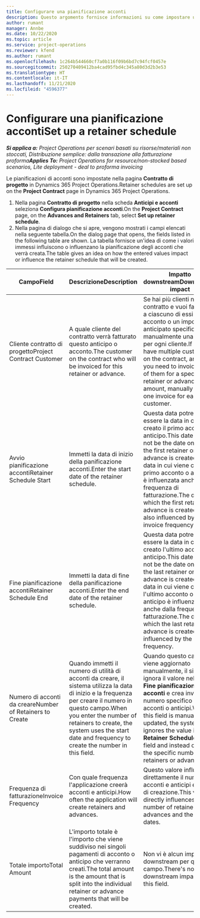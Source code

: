 ```yaml
---
title: Configurare una pianificazione acconti
description: Questo argomento fornisce informazioni su come impostare una pianificazione di acconti in Project Operations.
author: rumant
manager: Annbe
ms.date: 10/22/2020
ms.topic: article
ms.service: project-operations
ms.reviewer: kfend
ms.author: rumant
ms.openlocfilehash: 1c264b544660cf7a0b116f09b6bd7c94fcf0457e
ms.sourcegitcommit: 250270409412ba4cad95fbd4c345a80d3d2b3e53
ms.translationtype: HT
ms.contentlocale: it-IT
ms.lasthandoff: 11/21/2020
ms.locfileid: "4596377"
---
```

# <a name="set-up-a-retainer-schedule"></a><span data-ttu-id="09e9c-103">Configurare una pianificazione acconti</span><span class="sxs-lookup"><span data-stu-id="09e9c-103">Set up a retainer schedule</span></span>

<span data-ttu-id="09e9c-104">_**Si applica a:** Project Operations per scenari basati su risorse/materiali non stoccati, Distribuzione semplice: dalla transazione alla fatturazione proforma_</span><span class="sxs-lookup"><span data-stu-id="09e9c-104">_**Applies To:** Project Operations for resource/non-stocked based scenarios, Lite deployment - deal to proforma invoicing_</span></span>

<span data-ttu-id="09e9c-105">Le pianificazioni di acconti sono impostate nella pagina **Contratto di progetto** in Dynamics 365 Project Operations.</span><span class="sxs-lookup"><span data-stu-id="09e9c-105">Retainer schedules are set up on the **Project Contract** page in Dynamics 365 Project Operations.</span></span>

1. <span data-ttu-id="09e9c-106">Nella pagina **Contratto di progetto** nella scheda **Anticipi e acconti** seleziona **Configura pianificazione acconti**.</span><span class="sxs-lookup"><span data-stu-id="09e9c-106">On the **Project Contract** page, on the **Advances and Retainers** tab, select **Set up retainer schedule**.</span></span>
2. <span data-ttu-id="09e9c-107">Nella pagina di dialogo che si apre, vengono mostrati i campi elencati nella seguente tabella.</span><span class="sxs-lookup"><span data-stu-id="09e9c-107">On the dialog page that opens, the fields listed in the following table are shown.</span></span> <span data-ttu-id="09e9c-108">La tabella fornisce un'idea di come i valori immessi influiscono o influenzano la pianificazione degli acconti che verrà creata.</span><span class="sxs-lookup"><span data-stu-id="09e9c-108">The table gives an idea on how the entered values impact or influence the retainer schedule that will be created.</span></span>

| <span data-ttu-id="09e9c-109">Campo</span><span class="sxs-lookup"><span data-stu-id="09e9c-109">Field</span></span> | <span data-ttu-id="09e9c-110">Descrizione</span><span class="sxs-lookup"><span data-stu-id="09e9c-110">Description</span></span> | <span data-ttu-id="09e9c-111">Impatto downstream</span><span class="sxs-lookup"><span data-stu-id="09e9c-111">Downstream impact</span></span> |
| --- | --- | --- |
| <span data-ttu-id="09e9c-112">Cliente contratto di progetto</span><span class="sxs-lookup"><span data-stu-id="09e9c-112">Project Contract Customer</span></span> | <span data-ttu-id="09e9c-113">A quale cliente del contratto verrà fatturato questo anticipo o acconto.</span><span class="sxs-lookup"><span data-stu-id="09e9c-113">The customer on the contract who will be invoiced for this retainer or advance.</span></span> | <span data-ttu-id="09e9c-114">Se hai più clienti nel contratto e vuoi fatturare a ciascuno di essi un acconto o un importo anticipato specifico, crea manualmente una fattura per ogni cliente.</span><span class="sxs-lookup"><span data-stu-id="09e9c-114">If you have multiple customers on the contract, and if you need to invoice each of them for a specific retainer or advance amount, manually create one invoice for each customer.</span></span> |
| <span data-ttu-id="09e9c-115">Avvio pianificazione acconti</span><span class="sxs-lookup"><span data-stu-id="09e9c-115">Retainer Schedule Start</span></span> | <span data-ttu-id="09e9c-116">Immetti la data di inizio della panificazione acconti.</span><span class="sxs-lookup"><span data-stu-id="09e9c-116">Enter the start date of the retainer schedule.</span></span> | <span data-ttu-id="09e9c-117">Questa data potrebbe non essere la data in cui viene creato il primo acconto o anticipo.</span><span class="sxs-lookup"><span data-stu-id="09e9c-117">This date may not be the date on which the first retainer or advance is created.</span></span> <span data-ttu-id="09e9c-118">La data in cui viene creato il primo acconto o anticipo è influenzata anche dalla frequenza di fatturazione.</span><span class="sxs-lookup"><span data-stu-id="09e9c-118">The date on which the first retainer or advance is created, is also influenced by the invoice frequency.</span></span> |
| <span data-ttu-id="09e9c-119">Fine pianificazione acconti</span><span class="sxs-lookup"><span data-stu-id="09e9c-119">Retainer Schedule End</span></span> | <span data-ttu-id="09e9c-120">Immetti la data di fine della panificazione acconti.</span><span class="sxs-lookup"><span data-stu-id="09e9c-120">Enter the end date of the retainer schedule.</span></span> | <span data-ttu-id="09e9c-121">Questa data potrebbe non essere la data in cui viene creato l'ultimo acconto o anticipo.</span><span class="sxs-lookup"><span data-stu-id="09e9c-121">This date may not be the date on which the last retainer or advance is created.</span></span> <span data-ttu-id="09e9c-122">La data in cui viene creato l'ultimo acconto o anticipo è influenzata anche dalla frequenza di fatturazione.</span><span class="sxs-lookup"><span data-stu-id="09e9c-122">The date on which the last retainer or advance is created is also influenced by the invoice frequency.</span></span> |
| <span data-ttu-id="09e9c-123">Numero di acconti da creare</span><span class="sxs-lookup"><span data-stu-id="09e9c-123">Number of Retainers to Create</span></span> | <span data-ttu-id="09e9c-124">Quando immetti il numero di utilità di acconti da creare, il sistema utilizza la data di inizio e la frequenza per creare il numero in questo campo.</span><span class="sxs-lookup"><span data-stu-id="09e9c-124">When you enter the number of retainers to create, the system uses the start date and frequency to create the number in this field.</span></span> | <span data-ttu-id="09e9c-125">Quando questo campo viene aggiornato manualmente, il sistema ignora il valore nel campo **Fine pianificazione acconti** e crea invece il numero specifico di acconti o anticipi.</span><span class="sxs-lookup"><span data-stu-id="09e9c-125">When this field is manually updated, the system ignores the value in the **Retainer Schedule End** field and instead creates the specific number of retainers or advances.</span></span> |
| <span data-ttu-id="09e9c-126">Frequenza di fatturazione</span><span class="sxs-lookup"><span data-stu-id="09e9c-126">Invoice Frequency</span></span> | <span data-ttu-id="09e9c-127">Con quale frequenza l'applicazione creerà acconti e anticipi.</span><span class="sxs-lookup"><span data-stu-id="09e9c-127">How often the application will create retainers and advances.</span></span> | <span data-ttu-id="09e9c-128">Questo valore influenza direttamente il numero di acconti e anticipi e le date di creazione.</span><span class="sxs-lookup"><span data-stu-id="09e9c-128">This value directly influences the number of retainers and advances and the created dates.</span></span> |
| <span data-ttu-id="09e9c-129">Totale importo</span><span class="sxs-lookup"><span data-stu-id="09e9c-129">Total Amount</span></span> | <span data-ttu-id="09e9c-130">L'importo totale è l'importo che viene suddiviso nei singoli pagamenti di acconto o anticipo che verranno creati.</span><span class="sxs-lookup"><span data-stu-id="09e9c-130">The total amount is the amount that is split into the individual retainer or advance payments that will be created.</span></span> | <span data-ttu-id="09e9c-131">Non vi è alcun impatto downstream per questo campo.</span><span class="sxs-lookup"><span data-stu-id="09e9c-131">There's no downstream impact for this field.</span></span> |
